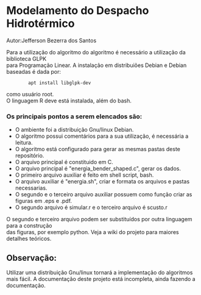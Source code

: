 # Modelamento do Despacho Hidrotérmico

Autor:Jefferson Bezerra dos Santos

Para a utilização do algoritmo do algoritmo é necessário a utilização da biblioteca GLPK  
para Programação Linear. A instalação em distribuiões Debian e Debian baseadas 
é dada por:

			apt install libglpk-dev

como usuário root.   
O linguagem R deve está instalada, além do bash.

### Os principais pontos a serem elencados são:

* O ambiente foi a distribuição Gnu/linux Debian.
* O algoritmo possui comentários para a sua utilização, é necessária a leitura.
* O algoritmo está configurado para gerar as mesmas pastas deste repositório. 
* O arquivo principal é constituido em C.
* O arquivo principal é "energia_bender_shaped.c", gerar os dados.
* O primeiro arquivo auxiliar é feito em shell script, bash.
* O arquivo auxiliar é "energia.sh", criar e formata os arquivos e pastas necessarias.
* O segundo e o terceiro arquivo auxiliar possuem como função criar as figuras em .eps e .pdf.  
* O segundo arquivo é simular.r e o terceiro arquivo é scusto.r 

O segundo e terceiro arquivo podem ser substituídos por outra linguagem para a construção  
das figuras, por exemplo python. Veja a wiki do projeto para maiores detalhes teóricos.

## Observação:

Utilizar uma distribuição Gnu/linux tornará a implementação do algoritmos mais fácil.
A documentação deste projeto está incompleta, ainda fazendo a documentação.
